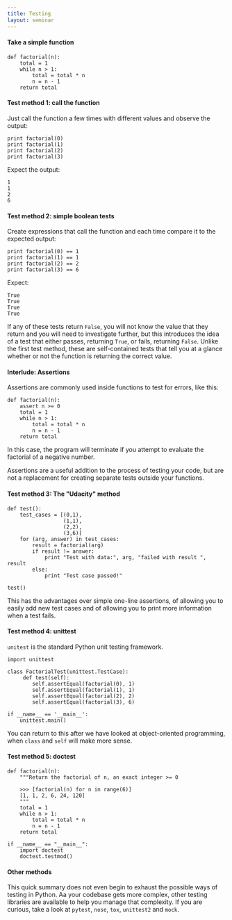 ```yaml
---
title: Testing
layout: seminar
---
```


#### Take a simple function

    def factorial(n):
        total = 1
        while n > 1: 
            total = total * n
            n = n - 1
        return total

#### Test method 1: call the function

Just call the function a few times with different values and observe the output:

    print factorial(0)
    print factorial(1)
    print factorial(2)
    print factorial(3)

Expect the output:

    1
    1
    2
    6


#### Test method 2: simple boolean tests

Create expressions that call the function and each time compare it to the expected output:

    print factorial(0) == 1
    print factorial(1) == 1
    print factorial(2) == 2
    print factorial(3) == 6

Expect:

    True
    True
    True
    True

If any of these tests return `False`, you will not know the value that they return and you will need to investigate further, but this introduces the idea of a test that either passes, returning `True`, or fails, returning `False`. Unlike the first test method, these are self-contained tests that tell you at a glance whether or not the function is returning the correct value.




#### Interlude: Assertions

Assertions are commonly used inside functions to test for errors, like this:

    def factorial(n):
        assert n >= 0
        total = 1
        while n > 1: 
            total = total * n
            n = n - 1
        return total

In this case, the program will terminate if you attempt to evaluate the factorial of a negative number.

Assertions are a useful addition to the process of testing your code, but are not a replacement for creating separate tests outside your functions.



#### Test method 3: The "Udacity" method

    def test():
        test_cases = [(0,1),
                      (1,1),
                      (2,2),
                      (3,6)]
        for (arg, answer) in test_cases:
            result = factorial(arg)
            if result != answer:
                print "Test with data:", arg, "failed with result ", result
            else:
                print "Test case passed!"

    test()

This has the advantages over simple one-line assertions, of allowing you to easily add new test cases and of allowing you to print more information when a test fails.

#### Test method 4: unittest

`unitest` is the standard Python unit testing framework.

    import unittest

    class FactorialTest(unittest.TestCase):
         def test(self):
	        self.assertEqual(factorial(0), 1)
	        self.assertEqual(factorial(1), 1)
	        self.assertEqual(factorial(2), 2)
	        self.assertEqual(factorial(3), 6)

    if __name__ == '__main__':
        unittest.main()

You can return to this after we have looked at object-oriented programming, when `class` and `self` will make more sense.

#### Test method 5: doctest

    def factorial(n):
        """Return the factorial of n, an exact integer >= 0

        >>> [factorial(n) for n in range(6)]
        [1, 1, 2, 6, 24, 120]
        """
        total = 1
        while n > 1:
            total = total * n
            n = n - 1
        return total

    if __name__ == "__main__":
        import doctest
        doctest.testmod()

#### Other methods

This quick summary does not even begin to exhaust the possible ways of testing in Python. Aa your codebase gets more complex, other testing libraries are available to help you manage that complexity. If you are curious, take a look at `pytest`, `nose`, `tox`, `unittest2` and `mock`.